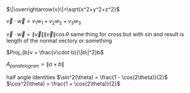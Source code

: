 $\|\overrightarrow{v}\|=\sqrt{x^2+y^2+z^2}$

$\overrightarrow{v}\cdot\overrightarrow{w}=v_{1}w_{1}+v_{2}w_{2}+v_{3}w_{3}$

$\overrightarrow{v}\cdot\overrightarrow{w}=\|\overrightarrow{v}\|\|\overrightarrow{v}\|\cos{\theta}$
same thing for cross but with sin and result is length of the normal vectory or something 

$Proj_{b}v =  \frac{v\cdot b}{\|b\|^2}b$

$A_{parallelogram}=\|a\times b\|$

half angle identities
$\sin^2(\theta) = \frac{1 - \cos(2\theta)}{2}$
$\cos^2(\theta) = \frac{1 + \cos(2\theta)}{2}$
